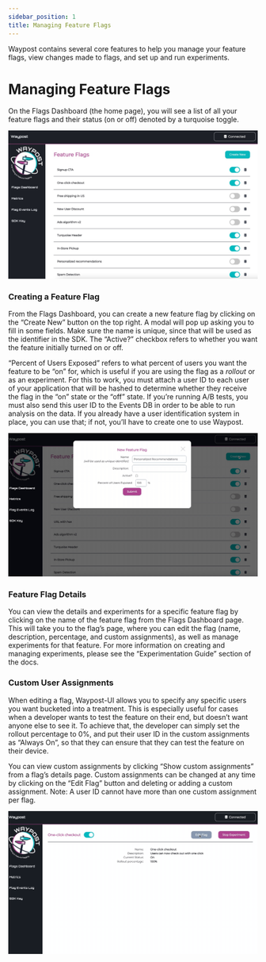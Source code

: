 ```yaml
---
sidebar_position: 1
title: Managing Feature Flags
---
```

Waypost contains several core features to help you manage your feature flags, view changes made to flags, and set up and run experiments.

# Managing Feature Flags
On the Flags Dashboard (the home page), you will see a list of all your feature flags and their status (on or off) denoted by a turquoise toggle.

![Example UI](../../static/img/ui/dashboard.jpg)

### Creating a Feature Flag

From the Flags Dashboard, you can create a new feature flag by clicking on the “Create New” button on the top right. A modal will pop up asking you to fill in some fields. Make sure the name is unique, since that will be used as the identifier in the SDK. The “Active?” checkbox refers to whether you want the feature initially turned on or off.

“Percent of Users Exposed” refers to what percent of users you want the feature to be “on” for, which is useful if you are using the flag as a *rollout* or as an experiment. For this to work, you must attach a user ID to each user of your application that will be hashed to determine whether they receive the flag in the “on” state or the “off” state. If you’re running A/B tests, you must also send this user ID to the Events DB in order to be able to run analysis on the data. If you already have a user identification system in place, you can use that; if not, you’ll have to create one to use Waypost.

![Creating a Flag Demo](../../static/img/ui/create-flag.gif)

### Feature Flag Details

You can view the details and experiments for a specific feature flag by clicking on the name of the feature flag from the Flags Dashboard page. This will take you to the flag’s page, where you can edit the flag (name, description, percentage, and custom assignments), as well as manage experiments for that feature. For more information on creating and managing experiments, please see the “Experimentation Guide” section of the docs.

### Custom User Assignments

When editing a flag, Waypost-UI allows you to specify any specific users you want bucketed into a treatment. This is especially useful for cases when a developer wants to test the feature on their end, but doesn’t want anyone else to see it. To achieve that, the developer can simply set the rollout percentage to 0%, and put their user ID in the custom assignments as “Always On”, so that they can ensure that they can test the feature on their device.

You can view custom assignments by clicking “Show custom assignments” from a flag’s details page. Custom assignments can be changed at any time by clicking on the “Edit Flag” button and deleting or adding a custom assignment. Note: A user ID cannot have more than one custom assignment per flag.

![Adding custom user assignment](../../static/img/ui/custom-assignment.gif)